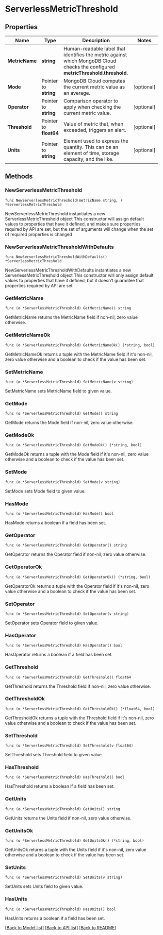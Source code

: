 # ServerlessMetricThreshold

## Properties

Name | Type | Description | Notes
------------ | ------------- | ------------- | -------------
**MetricName** | **string** | Human-readable label that identifies the metric against which MongoDB Cloud checks the configured **metricThreshold.threshold**. | 
**Mode** | Pointer to **string** | MongoDB Cloud computes the current metric value as an average. | [optional] 
**Operator** | Pointer to **string** | Comparison operator to apply when checking the current metric value. | [optional] 
**Threshold** | Pointer to **float64** | Value of metric that, when exceeded, triggers an alert. | [optional] 
**Units** | Pointer to **string** | Element used to express the quantity. This can be an element of time, storage capacity, and the like. | [optional] 

## Methods

### NewServerlessMetricThreshold

`func NewServerlessMetricThreshold(metricName string, ) *ServerlessMetricThreshold`

NewServerlessMetricThreshold instantiates a new ServerlessMetricThreshold object
This constructor will assign default values to properties that have it defined,
and makes sure properties required by API are set, but the set of arguments
will change when the set of required properties is changed

### NewServerlessMetricThresholdWithDefaults

`func NewServerlessMetricThresholdWithDefaults() *ServerlessMetricThreshold`

NewServerlessMetricThresholdWithDefaults instantiates a new ServerlessMetricThreshold object
This constructor will only assign default values to properties that have it defined,
but it doesn't guarantee that properties required by API are set

### GetMetricName

`func (o *ServerlessMetricThreshold) GetMetricName() string`

GetMetricName returns the MetricName field if non-nil, zero value otherwise.

### GetMetricNameOk

`func (o *ServerlessMetricThreshold) GetMetricNameOk() (*string, bool)`

GetMetricNameOk returns a tuple with the MetricName field if it's non-nil, zero value otherwise
and a boolean to check if the value has been set.

### SetMetricName

`func (o *ServerlessMetricThreshold) SetMetricName(v string)`

SetMetricName sets MetricName field to given value.

### GetMode

`func (o *ServerlessMetricThreshold) GetMode() string`

GetMode returns the Mode field if non-nil, zero value otherwise.

### GetModeOk

`func (o *ServerlessMetricThreshold) GetModeOk() (*string, bool)`

GetModeOk returns a tuple with the Mode field if it's non-nil, zero value otherwise
and a boolean to check if the value has been set.

### SetMode

`func (o *ServerlessMetricThreshold) SetMode(v string)`

SetMode sets Mode field to given value.

### HasMode

`func (o *ServerlessMetricThreshold) HasMode() bool`

HasMode returns a boolean if a field has been set.
### GetOperator

`func (o *ServerlessMetricThreshold) GetOperator() string`

GetOperator returns the Operator field if non-nil, zero value otherwise.

### GetOperatorOk

`func (o *ServerlessMetricThreshold) GetOperatorOk() (*string, bool)`

GetOperatorOk returns a tuple with the Operator field if it's non-nil, zero value otherwise
and a boolean to check if the value has been set.

### SetOperator

`func (o *ServerlessMetricThreshold) SetOperator(v string)`

SetOperator sets Operator field to given value.

### HasOperator

`func (o *ServerlessMetricThreshold) HasOperator() bool`

HasOperator returns a boolean if a field has been set.
### GetThreshold

`func (o *ServerlessMetricThreshold) GetThreshold() float64`

GetThreshold returns the Threshold field if non-nil, zero value otherwise.

### GetThresholdOk

`func (o *ServerlessMetricThreshold) GetThresholdOk() (*float64, bool)`

GetThresholdOk returns a tuple with the Threshold field if it's non-nil, zero value otherwise
and a boolean to check if the value has been set.

### SetThreshold

`func (o *ServerlessMetricThreshold) SetThreshold(v float64)`

SetThreshold sets Threshold field to given value.

### HasThreshold

`func (o *ServerlessMetricThreshold) HasThreshold() bool`

HasThreshold returns a boolean if a field has been set.
### GetUnits

`func (o *ServerlessMetricThreshold) GetUnits() string`

GetUnits returns the Units field if non-nil, zero value otherwise.

### GetUnitsOk

`func (o *ServerlessMetricThreshold) GetUnitsOk() (*string, bool)`

GetUnitsOk returns a tuple with the Units field if it's non-nil, zero value otherwise
and a boolean to check if the value has been set.

### SetUnits

`func (o *ServerlessMetricThreshold) SetUnits(v string)`

SetUnits sets Units field to given value.

### HasUnits

`func (o *ServerlessMetricThreshold) HasUnits() bool`

HasUnits returns a boolean if a field has been set.

[[Back to Model list]](../README.md#documentation-for-models) [[Back to API list]](../README.md#documentation-for-api-endpoints) [[Back to README]](../README.md)


